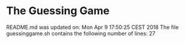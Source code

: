 # The Guessing Game
README.md was updated on: Mon Apr  9 17:50:25 CEST 2018
The file guessinggame.sh contains the following number of lines: 27
